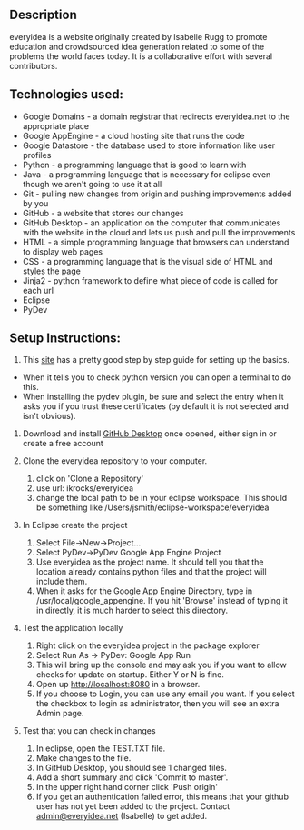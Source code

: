 ## Description

everyidea is a website originally created by Isabelle Rugg to promote education
and crowdsourced idea generation related to some of the problems the world faces
today.  It is a collaborative effort with several contributors.

## Technologies used:

* Google Domains - a domain registrar that redirects everyidea.net to the
appropriate place
* Google AppEngine - a cloud hosting site that runs the code
* Google Datastore - the database used to store information like user profiles
* Python - a programming language that is good to learn with
* Java - a programming language that is necessary for eclipse even though we
aren't going to use it at all
* Git - pulling new changes from origin and pushing improvements added by you
* GitHub - a website that stores our changes
* GitHub Desktop - an application on the computer that communicates with the
website in the cloud and lets us push and pull the improvements
* HTML - a simple programming language that browsers can understand to display
web pages
* CSS - a programming language that is the visual side of HTML and styles the
page
* Jinja2 - python framework to define what piece of code is called for each url
* Eclipse
* PyDev

## Setup Instructions:

1. This [site](https://cloud.google.com/appengine/docs/standard/python/tools/setting-up-eclipse) has a pretty good step by step guide for setting up the basics.
  * When it tells you to check python version you can open a terminal to do this.
  * When installing the pydev plugin, be sure and select the entry when it asks
  you if you trust these certificates (by default it is not selected and isn't
  obvious).  

1. Download and install [GitHub Desktop](https://desktop.github.com)
   once opened, either sign in or create a free account
   
1. Clone the everyidea repository to your computer.
   1. click on 'Clone a Repository'
   1. use url: ikrocks/everyidea
   1. change the local path to be in your eclipse workspace.  This should be
      something like /Users/jsmith/eclipse-workspace/everyidea

1. In Eclipse create the project
   1. Select File->New->Project...
   1. Select PyDev->PyDev Google App Engine Project
   1. Use everyidea as the project name.  It should tell you that the location
      already contains python files and that the project will include them.
   1. When it asks for the Google App Engine Directory, type in
      /usr/local/google_appengine.  If you hit 'Browse' instead of typing it in
      directly, it is much harder to select this directory.
  
1. Test the application locally
   1. Right click on the everyidea project in the package explorer
   1. Select Run As -> PyDev: Google App Run
   1. This will bring up the console and may ask you if you want to allow checks
      for update on startup.  Either Y or N is fine.
   1. Open up [http://localhost:8080](http://localhost:8080) in a browser.
   1. If you choose to Login, you can use any email you want.  If you select the
      checkbox to login as administrator, then you will see an extra Admin page.
  
1. Test that you can check in changes
   1. In eclipse, open the TEST.TXT file.
   1. Make changes to the file.
   1. In GitHub Desktop, you should see 1 changed files.
   1. Add a short summary and click 'Commit to master'.
   1. In the upper right hand corner click 'Push origin'
   1. If you get an authentication failed error, this means that your github user
      has not yet been added to the project.  Contact admin@everyidea.net
      (Isabelle) to get added.